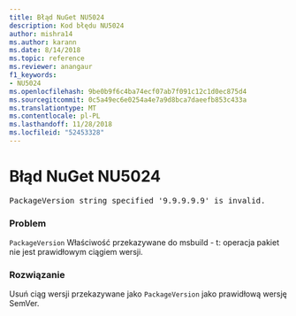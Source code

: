 ```yaml
---
title: Błąd NuGet NU5024
description: Kod błędu NU5024
author: mishra14
ms.author: karann
ms.date: 8/14/2018
ms.topic: reference
ms.reviewer: anangaur
f1_keywords:
- NU5024
ms.openlocfilehash: 9be0b9f6c4ba74ecf07ab7f091c12c1d0ec875d4
ms.sourcegitcommit: 0c5a49ec6e0254a4e7a9d8bca7daeefb853c433a
ms.translationtype: MT
ms.contentlocale: pl-PL
ms.lasthandoff: 11/28/2018
ms.locfileid: "52453328"
---
```

# <a name="nuget-error-nu5024"></a>Błąd NuGet NU5024
<pre>PackageVersion string specified '9.9.9.9.9' is invalid.</pre>

### <a name="issue"></a>Problem

`PackageVersion` Właściwość przekazywane do msbuild - t: operacja pakiet nie jest prawidłowym ciągiem wersji.


### <a name="solution"></a>Rozwiązanie

Usuń ciąg wersji przekazywane jako `PackageVersion` jako prawidłową wersję SemVer.

